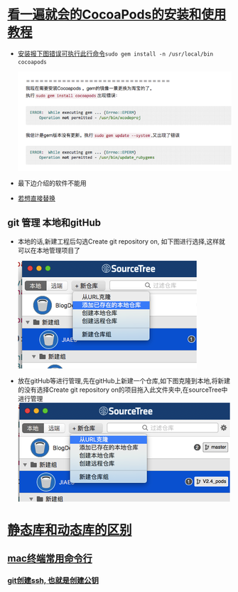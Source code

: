 # **[看一遍就会的CocoaPods的安装和使用教程](http://www.jianshu.com/p/1711e131987d)**

* [安装报下图错误可执行此行命令](https://segmentfault.com/q/1010000002926243)`sudo gem install -n /usr/local/bin cocoapods`

  ![](/assets/Snip20170315_7.png)

* 最下边介绍的软件不能用

* [若想直接替换](https://gems.ruby-china.org/)


## git 管理 本地和gitHub

* 本地的话,新建工程后勾选Create git repository on, 如下图进行选择,这样就可以在本地管理项目了

  ![](/assets/Snip20170315_10.png)

* 放在gitHub等进行管理,先在gitHub上新建一个仓库,如下图克隆到本地,将新建的没有选择Create git repository on的项目拖入此文件夹中,在sourceTree中进行管理
  ![](/assets/Snip20170315_11.png)

# [静态库和动态库的区别](http://blog.csdn.net/sheng_bin/article/details/52961520)

## [mac终端常用命令行](https://www.douban.com/note/75797151/)

### [**git创建ssh, 也就是创建公钥**](http://www.jianshu.com/p/a993f8cafd14)

